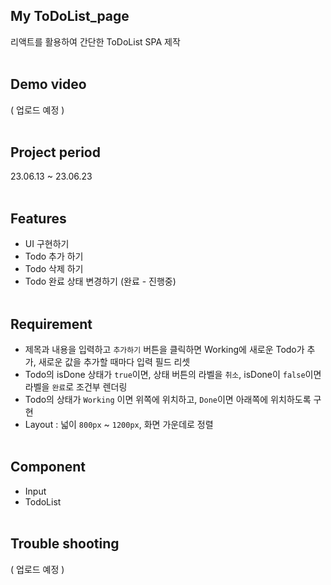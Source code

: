 ## My ToDoList_page

리액트를 활용하여 간단한 ToDoList SPA 제작
<br>
<br>
## Demo video

( 업로드 예정 )
<br>
<br>
## Project period

23.06.13 ~ 23.06.23
<br>
<br>
## Features

- UI 구현하기
- Todo 추가 하기
- Todo 삭제 하기
- Todo 완료 상태 변경하기 (완료 - 진행중)
  <br>
  <br>
## Requirement

- 제목과 내용을 입력하고 `추가하기` 버튼을 클릭하면 Working에 새로운 Todo가 추가, 새로운 값을 추가할 때마다 입력 필드 리셋
- Todo의 isDone 상태가 `true`이면, 상태 버튼의 라벨을 `취소`, isDone이 `false`이면 라벨을 `완료`로 조건부 렌더링
- Todo의 상태가 `Working` 이면 위쪽에 위치하고, `Done`이면 아래쪽에 위치하도록 구현
- Layout : 넓이 `800px` ~ `1200px`, 화면 가운데로 정렬
  <br>
  <br>
## Component

- Input
- TodoList
  <br>
  <br>
## Trouble shooting

( 업로드 예정 )
<br>
<br>

